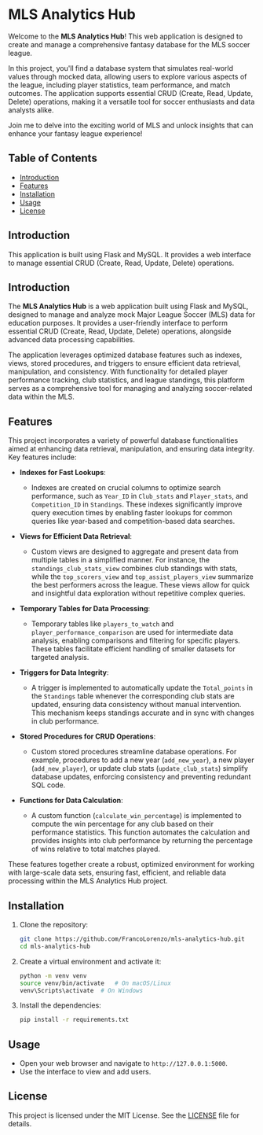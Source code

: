 # MLS Analytics Hub

Welcome to the **MLS Analytics Hub**! This web application is designed to create and manage a comprehensive fantasy database for the MLS soccer league.

In this project, you'll find a database system that simulates real-world values through mocked data, allowing users to explore various aspects of the league, including player statistics, team performance, and match outcomes. The application supports essential CRUD (Create, Read, Update, Delete) operations, making it a versatile tool for soccer enthusiasts and data analysts alike.

Join me to delve into the exciting world of MLS and unlock insights that can enhance your fantasy league experience!

## Table of Contents

- [Introduction](#introduction)
- [Features](#features)
- [Installation](#installation)
- [Usage](#usage)
- [License](#license)

## Introduction

This application is built using Flask and MySQL. It provides a web interface to manage essential CRUD (Create, Read, Update, Delete) operations.

## Introduction

The **MLS Analytics Hub** is a web application built using Flask and MySQL, designed to manage and analyze mock Major League Soccer (MLS) data for education purposes. It provides a user-friendly interface to perform essential CRUD (Create, Read, Update, Delete) operations, alongside advanced data processing capabilities. 

The application leverages optimized database features such as indexes, views, stored procedures, and triggers to ensure efficient data retrieval, manipulation, and consistency. With functionality for detailed player performance tracking, club statistics, and league standings, this platform serves as a comprehensive tool for managing and analyzing soccer-related data within the MLS.

## Features

This project incorporates a variety of powerful database functionalities aimed at enhancing data retrieval, manipulation, and ensuring data integrity. Key features include:

- **Indexes for Fast Lookups**: 
    - Indexes are created on crucial columns to optimize search performance, such as `Year_ID` in `Club_stats` and `Player_stats`, and `Competition_ID` in `Standings`. These indexes significantly improve query execution times by enabling faster lookups for common queries like year-based and competition-based data searches.
  
- **Views for Efficient Data Retrieval**: 
    - Custom views are designed to aggregate and present data from multiple tables in a simplified manner. For instance, the `standings_club_stats_view` combines club standings with stats, while the `top_scorers_view` and `top_assist_players_view` summarize the best performers across the league. These views allow for quick and insightful data exploration without repetitive complex queries.

- **Temporary Tables for Data Processing**:
    - Temporary tables like `players_to_watch` and `player_performance_comparison` are used for intermediate data analysis, enabling comparisons and filtering for specific players. These tables facilitate efficient handling of smaller datasets for targeted analysis.

- **Triggers for Data Integrity**: 
    - A trigger is implemented to automatically update the `Total_points` in the `Standings` table whenever the corresponding club stats are updated, ensuring data consistency without manual intervention. This mechanism keeps standings accurate and in sync with changes in club performance.

- **Stored Procedures for CRUD Operations**:
    - Custom stored procedures streamline database operations. For example, procedures to add a new year (`add_new_year`), a new player (`add_new_player`), or update club stats (`update_club_stats`) simplify database updates, enforcing consistency and preventing redundant SQL code.

- **Functions for Data Calculation**: 
    - A custom function (`calculate_win_percentage`) is implemented to compute the win percentage for any club based on their performance statistics. This function automates the calculation and provides insights into club performance by returning the percentage of wins relative to total matches played.

These features together create a robust, optimized environment for working with large-scale data sets, ensuring fast, efficient, and reliable data processing within the MLS Analytics Hub project.

## Installation

1. Clone the repository:
   
    ```bash
    git clone https://github.com/FrancoLorenzo/mls-analytics-hub.git
    cd mls-analytics-hub
    ```

2. Create a virtual environment and activate it:
   
    ```bash
    python -m venv venv
    source venv/bin/activate   # On macOS/Linux
    venv\Scripts\activate  # On Windows
    ```

3. Install the dependencies:
   
    ```bash
    pip install -r requirements.txt
    ```

## Usage

- Open your web browser and navigate to `http://127.0.0.1:5000`.
- Use the interface to view and add users.

## License

This project is licensed under the MIT License. See the [LICENSE](LICENSE) file for details.
